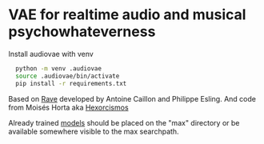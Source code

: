 
# VAE for realtime audio and musical psychowhateverness


Install audiovae with venv

```bash
  python -m venv .audiovae
  source .audiovae/bin/activate
  pip install -r requirements.txt
```

Based on [Rave](https://github.com/acids-ircam/RAVE/blob/master/README.md?tab=readme-ov-file) developed by Antoine Caillon and Philippe Esling. And code from  Moisés Horta aka [Hexorcismos](http://github.com/moiseshorta)

Already trained [models](https://acids-ircam.github.io/rave_models_download) should be placed on the "max" directory or be available somewhere visible to the max searchpath.
